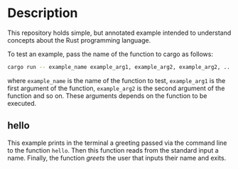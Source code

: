 # Description

This repository holds simple, but annotated example intended to understand concepts about the Rust programming language.

To test an example, pass the name of the function to cargo as follows:

```Bash
cargo run -- example_name example_arg1, example_arg2, example_arg2, ...
```

where `example_name` is the name of the function to test, `example_arg1` is the first argument of the function, `example_arg2` is the second argument of the function and so on. These arguments depends on the function to be executed.

## hello

This example prints in the terminal a greeting passed via the command line to the function `hello`. Then this function reads from the standard input a name. Finally, the function *greets* the user that inputs their name and exits.